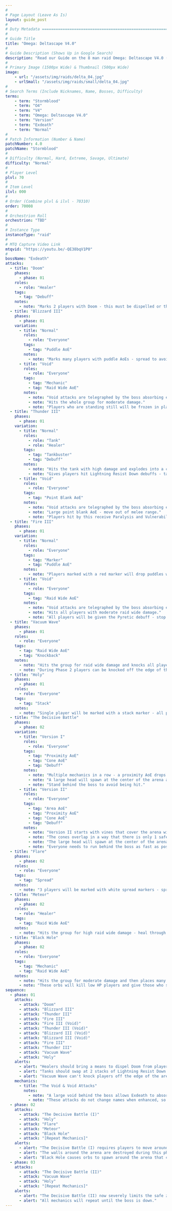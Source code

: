 ```yaml
---
#
# Page Layout (Leave As Is)
layout: guide_post
#
# Duty Metadata ================================================================
#
# Guide Title
title: "Omega: Deltascape V4.0"
#
# Guide Description (Shows Up in Google Search)
description: "Read our Guide on the 8 man raid Omega: Deltascape V4.0 (Normal) where you'll face off against Exdeath."
#
# Primary Image (1500px Wide) & Thumbnail (500px Wide)
image:
    - url: "/assets/img/raids/delta_04.jpg"
    - urlSmall: "/assets/img/raids/small/delta_04.jpg"
#
# Search Terms (Include Nicknames, Name, Bosses, Difficulty)
terms:
    - term: "Stormblood"
    - term: "O4"
    - term: "V4"
    - term: "Omega: Deltascape V4.0"
    - term: "Version"
    - term: "Exdeath"
    - term: "Normal"
#
# Patch Information (Number & Name)
patchNumber: 4.0
patchName: "Stormblood"
#
# Difficulty (Normal, Hard, Extreme, Savage, Ultimate)
difficulty: "Normal"
#
# Player Level
plvl: 70
#
# Item Level
ilvl: 000
#
# Order (Combine plvl & ilvl - 70310)
order: 70008
#
# Orchestrion Roll
orchestrion: "TBD"
#
# Instance Type
instanceType: "raid"
#
# MTQ Capture Video Link
mtqvid: "https://youtu.be/-QE38bqV1P0"
#
bossName: "Exdeath"
attacks:
  - title: "Doom"
    phases:
      - phase: 01
    roles:
      - role: "Healer"
    tags:
      - tag: "Debuff"
    notes:
      - note: "Marks 2 players with Doom - this must be dispelled or the marked players will die."
  - title: "Blizzard III"
    phases:
      - phase: 01
    variation:
      - title: "Normal"
        roles:
          - role: "Everyone"
        tags:
          - tag: "Puddle AoE"
        notes:
          - note: "Marks many players with puddle AoEs - spread to avoid splashing others."
      - title: "Void"
        roles:
          - role: "Everyone"
        tags:
          - tag: "Mechanic"
          - tag: "Raid Wide AoE"
        notes:
          - note: "Void attacks are telegraphed by the boss absorbing energy from the void behind him."
          - note: "Hits the whole group for moderate damage."
          - note: "Players who are standing still will be frozen in place and given Vulnerability Up debuffs."
  - title: "Thunder III"
    phases:
      - phase: 01
    variation:
      - title: "Normal"
        roles:
          - role: "Tank"
          - role: "Healer"
        tags:
          - tag: "Tankbuster"
          - tag: "Debuff"
        notes:
          - note: "Hits the tank with high damage and explodes into a circular AoE."
          - note: "Gives players hit Lightning Resist Down debuffs - tankswap at 2 stacks."
      - title: "Void"
        roles:
          - role: "Everyone"
        tags:
          - tag: "Point Blank AoE"
        notes:
          - note: "Void attacks are telegraphed by the boss absorbing energy from the void behind him."
          - note: "Large point blank AoE - move out of melee range."
          - note: "Players hit by this receive Paralysis and Vulnerability Up debuffs."
  - title: "Fire III"
    phases:
      - phase: 01
    variation:
      - title: "Normal"
        roles:
          - role: "Everyone"
        tags:
          - tag: "Marker"
          - tag: "Puddle AoE"
        notes:
          - note: "Players marked with a red marker will drop puddles where they stand."
      - title: "Void"
        roles:
          - role: "Everyone"
        tags:
          - tag: "Raid Wide AoE"
        notes:
          - note: "Void attacks are telegraphed by the boss absorbing energy from the void behind him."
          - note: "Hits all players with moderate raid wide damage."
          - note: "All players will be given the Pyretic debuff - stop moving and attacking to avoid taking damage."
  - title: "Vacuum Wave"
    phases:
      - phase: 01
    roles:
      - role: "Everyone"
    tags:
      - tag: "Raid Wide AoE"
      - tag: "Knockback"
    notes:
      - note: "Hits the group for raid wide damage and knocks all players back."
      - note: "During Phase 2 players can be knocked off the edge of the arena - position yourself close to the center of the arena."
  - title: "Holy"
    phases:
      - phase: 01
    roles:
      - role: "Everyone"
    tags:
      - tag: "Stack"
    notes:
      - note: "Single player will be marked with a stack marker - all players move in to soak damage."
  - title: "The Decisive Battle"
    phases:
      - phase: 02
    variation:
      - title: "Version I"
        roles:
          - role: "Everyone"
        tags:
          - tag: "Proximity AoE"
          - tag: "Cone AoE"
          - tag: "Debuff"
        notes:
          - note: "Multiple mechanics in a row - a proximity AoE drops at the center of the arena, run to the edge to mitigate damage."
          - note: "A large head will spawn at the center of the arena and hit with a large frontal cone that affects players with damage, Heavy, and Zombification debuffs."
          - note: "Stand behind the boss to avoid being hit."
      - title: "Version II"
        roles:
          - role: "Everyone"
        tags:
          - tag: "Area AoE"
          - tag: "Proximity AoE"
          - tag: "Cone AoE"
          - tag: "Debuff"
        notes:
          - note: "Version II starts with vines that cover the arena with cone AoEs - the proximity AoE occurs at the same time."
          - note: "The cones overlap in a way that there is only 1 safe zone from both attacks."
          - note: "The large head will spawn at the center of the arena facing the safe zone and hit with a large frontal cone that affects players with damage, Heavy, and Zombification debuffs."
          - note: "Everyone needs to run behind the boss as fast as possible."
  - title: "Flare"
    phases:
      - phase: 02
    roles:
      - role: "Everyone"
    tags:
      - tag: "Spread"
    notes:
      - note: "3 players will be marked with white spread markers - spread away from other marked players."
  - title: "Meteor"
    phases:
      - phase: 02
    roles:
      - role: "Healer"
    tags:
      - tag: "Raid Wide AoE"
    notes:
      - note: "Hits the group for high raid wide damage - heal through."
  - title: "Black Hole"
    phases:
      - phase: 02
    roles:
      - role: "Everyone"
    tags:
      - tag: "Mechanic"
      - tag: "Raid Wide AoE"
    notes:
      - note: "Hits the group for moderate damage and then places many black hole orbs around the arena."
      - note: "These orbs will kill low HP players and give those who survive Vulnerability Up debuffs."
sequence:
  - phase: 01
    attacks:
      - attack: "Doom"
      - attack: "Blizzard III"
      - attack: "Thunder III"
      - attack: "Fire III"
      - attack: "Fire III (Void)"
      - attack: "Thunder III (Void)"
      - attack: "Blizzard III (Void)"
      - attack: "Blizzard III (Void)"
      - attack: "Fire III"
      - attack: "Thunder III"
      - attack: "Vacuum Wave"
      - attack: "Holy"
    alerts:
      - alert: "Healers should bring a means to dispel Doom from players."
      - alert: "Tanks should swap at 2 stacks of Lightning Resist Down."
      - alert: "Vacuum Wave can't knock players off the edge of the arena during this phase."
    mechanics:
      - title: "The Void & Void Attacks"
        notes:
          - note: "A large void behind the boss allows Exdeath to absorb energy and alter the nature of Blizzard, Thunder, and Fire."
          - note: "These attacks do not change names when enhanced, so it is incredibly important that you watch the boss to see if he is absorbing the void while casting."
  - phase: 02
    attacks:
      - attack: "The Decisive Battle (I)"
      - attack: "Holy"
      - attack: "Flare"
      - attack: "Meteor"
      - attack: "Black Hole"
      - attack: "[Repeat Mechanics]"
    alerts:
      - alert: "The Decisive Battle (I) requires players to move around the arena quickly - pay attention to the direction the giant head is facing when it spawns and run behind it."
      - alert: "The walls around the arena are destroyed during this phase - Vacuum Wave can knock players off now."
      - alert: "Black Hole causes orbs to spawn around the arena that can do high damage - tanks will need to be aware of where they're tanking the boss to help the rest of the group navigate around the orbs."
  - phase: 03
    attacks:
      - attack: "The Decisive Battle (II)"
      - attack: "Vacuum Wave"
      - attack: "Holy"
      - attack: "[Repeat Mechanics]"
    alerts:
      - alert: "The Decisive Battle (II) now severely limits the safe zone during the proximity AoE by combining it with cone AoEs from vines."
      - alert: "All mechanics will repeat until the boss is down."
---
```

